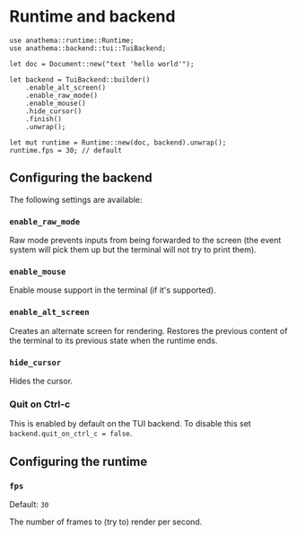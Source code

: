 # Runtime and backend

```rust,ignore
use anathema::runtime::Runtime;
use anathema::backend::tui::TuiBackend;

let doc = Document::new("text 'hello world'");

let backend = TuiBackend::builder()
    .enable_alt_screen()
    .enable_raw_mode()
    .enable_mouse()
    .hide_cursor()
    .finish()
    .unwrap();
    
let mut runtime = Runtime::new(doc, backend).unwrap();
runtime.fps = 30; // default
```

## Configuring the backend

The following settings are available:

### `enable_raw_mode`

Raw mode prevents inputs from being forwarded to the screen (the event system
will pick them up but the terminal will not try to print them).

### `enable_mouse`

Enable mouse support in the terminal (if it's supported).

### `enable_alt_screen`

Creates an alternate screen for rendering. 
Restores the previous content of the terminal to its previous state 
when the runtime ends.

### `hide_cursor`

Hides the cursor.

### Quit on Ctrl-c

This is enabled by default on the TUI backend.
To disable this set `backend.quit_on_ctrl_c = false`.

## Configuring the runtime

### `fps`

Default: `30`

The number of frames to (try to) render per second.

